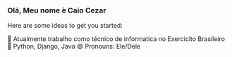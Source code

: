 ### Olá, Meu nome è Caio Cezar

Here are some ideas to get you started:

🔭 Atualmente trabalho como técnico de informatica no Exercicito Brasileiro
🌱 Python, Django, Java
😄 Pronouns: Ele/Dele

